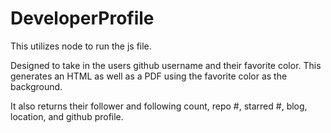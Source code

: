 # DeveloperProfile

This utilizes node to run the js file.

Designed to take in the users github username and their favorite color. This generates an HTML as well as a PDF using the favorite color as the background.

It also returns their follower and following count, repo #, starred #, blog, location, and github profile.
